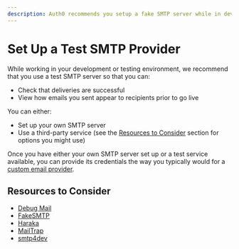```yaml
---
description: Auth0 recommends you setup a fake SMTP server while in development or testing.
---
```


# Set Up a Test SMTP Provider

While working in your development or testing environment, we recommend that you use a test SMTP server so that you can:

* Check that deliveries are successful
* View how emails you sent appear to recipients prior to go live

You can either:

* Set up your own SMTP server
* Use a third-party service (see the [Resources to Consider](#resources-to-consider) section for options you might use)

Once you have either your own SMTP server set up or a test service available, you can provide its credentials the way you typically would for a [custom email provider](/email/providers#configure-a-custom-smtp-server-for-sending-email).

## Resources to Consider

* [Debug Mail](https://debugmail.io/)
* [FakeSMTP](https://nilhcem.github.io/FakeSMTP/)
* [Haraka](https://haraka.github.io/)
* [MailTrap](https://mailtrap.io/)
* [smtp4dev](https://smtp4dev.codeplex.com/)